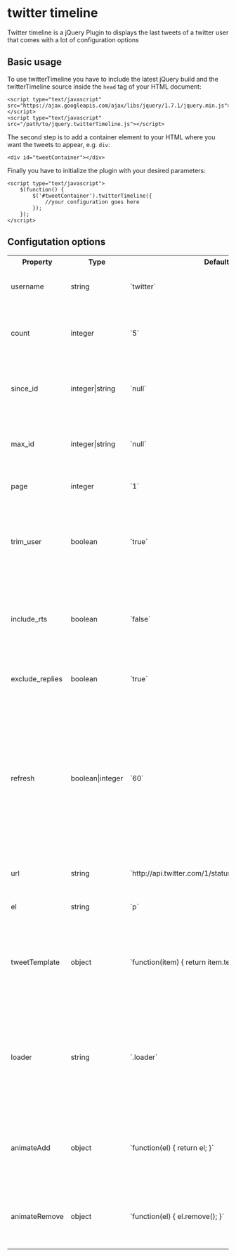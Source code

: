 twitter timeline
================

Twitter timeline is a jQuery Plugin to displays the last tweets of a twitter user that comes with a lot of configuration options

Basic usage
-----------

To use twitterTimeline you have to include the latest jQuery build and the twitterTimeline source inside the `head` tag of your HTML document:

    <script type="text/javascript" src="https://ajax.googleapis.com/ajax/libs/jquery/1.7.1/jquery.min.js"></script>
    <script type="text/javascript" src="/path/to/jquery.twitterTimeline.js"></script>

The second step is to add a container element to your HTML where you want the tweets to appear, e.g. `div`:

    <div id="tweetContainer"></div>

Finally you have to initialize the plugin with your desired parameters:

    <script type="text/javascript">
        $(function() {
            $('#tweetContainer').twitterTimeline({
                //your configuration goes here
            });
        });
    </script>

Configutation options
---------------------

<table>
    <tr>
        <th>Property</th>
        <th>Type</th>
        <th>Default</th>
        <th>Description</th>
    </tr>
    <tr>
        <td>username</td>
        <td>string</td>
        <td>`twitter`</td>
        <td>The screen name of the user for whom to return results for</td>
    </tr>
    <tr>
        <td>count</td>
        <td>integer</td>
        <td>`5`</td>
        <td>Specifies the number of tweets to try and retrieve, up to a maximum of 200.</td>
    </tr>
    <tr>
        <td>since_id</td>
        <td>integer|string</td>
        <td>`null`</td>
        <td>Returns results with an ID greater than (that is, more recent than) the specified ID.</td>
    </tr>
    <tr>
        <td>max_id</td>
        <td>integer|string</td>
        <td>`null`</td>
        <td>Returns results with an tweet-ID less than (that is, older than) or equal to the specified ID.</td>
    </tr>
    <tr>
        <td>page</td>
        <td>integer</td>
        <td>`1`</td>
        <td>Specifies the page of results to retrieve.</td>
    </tr>
    <tr>
        <td>trim_user</td>
        <td>boolean</td>
        <td>`true`</td>
        <td>When set to either true each tweet returned in a timeline will include a user object including only the status authors numerical ID</td>
    </tr>
    <tr>
        <td>include_rts</td>
        <td>boolean</td>
        <td>`false`</td>
        <td>When set to either true, the timeline will contain native retweets (if they exist) in addition to the standard stream of tweets</td>
    </tr>
    <tr>
        <td>exclude_replies</td>
        <td>boolean</td>
        <td>`true`</td>
        <td>This parameter will prevent replies from appearing in the returned timeline</td>
    </tr>
    <tr>
        <td>refresh</td>
        <td>boolean|integer</td>
        <td>`60`</td>
        <td>If set to a numeric value, the timeline will be refreshed every `x` seconds. New tweets will be prepended to the list, and old tweets will be deleted to maintain the maximum number specified with the option `count`</td>
    </tr>
    <tr>
        <td>url</td>
        <td>string</td>
        <td>`http://api.twitter.com/1/statuses/user_timeline.json`</td>
        <td>URL of the API that will be called with a JSONP-Call</td>
    </tr>
    <tr>
        <td>el</td>
        <td>string</td>
        <td>`p`</td>
        <td>Wrap this element around each tweet</td>
    </tr>
    <tr>
        <td>tweetTemplate</td>
        <td>object</td>
        <td>`function(item) { return item.text.parseTweet(); }`</td>
        <td>Function to render each tweet. The tweet data is passed as an argument, and the plugin is accessible via the `this` variable.</td>
    </tr>
    <tr>
        <td>loader</td>
        <td>string</td>
        <td>`.loader`</td>
        <td>Class name of a loader placeholder that is inside the tweet container. Every element with this class will be removed with the `animateRemove` method on the first fetch call</td>
    </tr>
    <tr>
        <td>animateAdd</td>
        <td>object</td>
        <td>`function(el) { return el; }`</td>
        <td>Animate method to add elements. This method has to return the new element. If not, the element will not be added to the DOM.</td>
    </tr>
    <tr>
        <td>animateRemove</td>
        <td>object</td>
        <td>`function(el) { el.remove(); }`</td>
        <td>Animate method to remove elements. This method has to remove the element from the DOM!</td>
    </tr>
</table>
